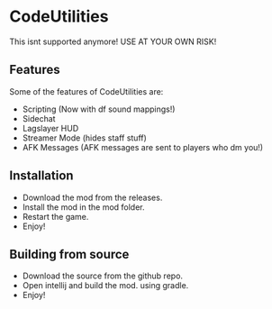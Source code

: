 # CodeUtilities
This isnt supported anymore!
USE AT YOUR OWN RISK!

## Features
Some of the features of CodeUtilities are:
- Scripting (Now with df sound mappings!)
- Sidechat
- Lagslayer HUD
- Streamer Mode (hides staff stuff)
- AFK Messages (AFK messages are sent to players who dm you!)

## Installation
- Download the mod from the releases.
- Install the mod in the mod folder.
- Restart the game.
- Enjoy!

## Building from source
- Download the source from the github repo.
- Open intellij and build the mod. using gradle.
- Enjoy!
